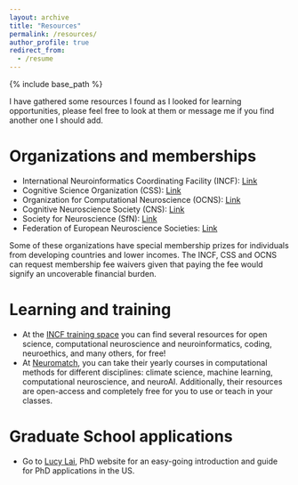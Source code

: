 ```yaml
---
layout: archive
title: "Resources"
permalink: /resources/
author_profile: true
redirect_from:
  - /resume
---
```


{% include base_path %}

I have gathered some resources I found as I looked for learning opportunities, please feel free to look at them or message me if you find another one I should add.

Organizations and memberships
======
* International Neuroinformatics Coordinating Facility (INCF): [Link](https://www.incf.org/)
* Cognitive Science Organization (CSS): [Link](https://cognitivesciencesociety.org/)
* Organization for Computational Neuroscience (OCNS): [Link](https://www.cnsorg.org/)
* Cognitive Neuroscience Society (CNS): [Link](https://www.cogneurosociety.org/)
* Society for Neuroscience (SfN): [Link](https://www.sfn.org/)
* Federation of European Neuroscience Societies: [Link](https://www.fens.org/)

Some of these organizations have special membership prizes for individuals from developing countries and lower incomes. The INCF, CSS and OCNS can request membership fee waivers given that paying the fee would signify an uncoverable financial burden.

Learning and training
======
* At the [INCF training space](https://training.incf.org/) you can find several resources for open science, computational neuroscience and neuroinformatics, coding, neuroethics, and many others, for free!
* At [Neuromatch](https://neuromatch.io/), you can take their yearly courses in computational methods for different disciplines: climate science, machine learning, computational neuroscience, and neuroAI. Additionally, their resources are open-access and completely free for you to use or teach in your classes.

Graduate School applications
======
* Go to [Lucy Lai](https://lucylai.com/), PhD website for an easy-going introduction and guide for PhD applications in the US.
